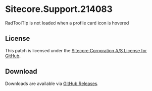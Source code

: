 # Sitecore.Support.214083
RadToolTip is not loaded when a profile card icon is hovered

## License  
This patch is licensed under the [Sitecore Corporation A/S License for GitHub](https://github.com/sitecoresupport/Sitecore.Support.214083/blob/master/LICENSE).  

## Download  
Downloads are available via [GitHub Releases](https://github.com/sitecoresupport/Sitecore.Support.214083/releases).  
